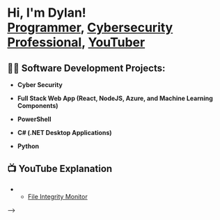 <h1>Hi, I'm Dylan! <br/><a href="https://github.com/Dyl257">Programmer</a>, <a href="">Cybersecurity Professional</a>, <a href="">YouTuber</a></h1>

<h2>👨‍💻 Software Development Projects:</h2>

- <b>Cyber Security </b>

- <b>Full Stack Web App (React, NodeJS, Azure, and Machine Learning Components)</b>

- <b>PowerShell</b>

- <b>C# (.NET Desktop Applications)</b>

- <b>Python</b>


<h2>📺 YouTube Explanation</h2>

- - [File Integrity Monitor](https://youtu.be/Vn_L0xCZq7M?si=85hbWY88JREd2cCz)



-->
